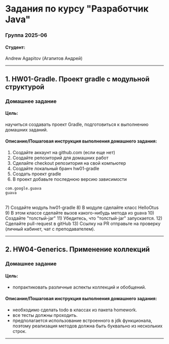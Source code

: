 #  Задания по курсу "Разработчик Java"


### Группа 2025-06

#### Студент:<br>
Andrew Agapitov (Агапитов Андрей)


---


## 1. HW01-Gradle. Проект gradle с модульной структурой 
### Домашнее задание
#### Цель:
научиться создавать проект Gradle, подготовиться к выполнению домашних заданий.

#### Описание/Пошаговая инструкция выполнения домашнего задания:
1) Создайте аккаунт на github.com (если еще нет)
2) Создайте репозиторий для домашних работ
3) Сделайте checkout репозитория на свой компьютер
4) Создайте локальный бранч hw01-gradle
5) Создать проект gradle
6) В проект добавьте последнюю версию зависимости
```
com.google.guava
guava
```
<br>
7) Создайте модуль hw01-gradle
8) В модуле сделайте класс HelloOtus
9) В этом классе сделайте вызов какого-нибудь метода из guava
10) Создайте "толстый-jar"
11) Убедитесь, что "толстый-jar" запускается.
12) Сделайте pull-request в gitHub
13) Ссылку на PR отправьте на проверку (личный кабинет, чат с преподавателем).

---

## 2. HW04-Generics. Применение коллекций
### Домашнее задание
#### Цель:

* попрактиковать различные аспекты коллекций и обобщений.


#### Описание/Пошаговая инструкция выполнения домашнего задания:

- необходимо сделать todo в классах из пакета homework.
- все тесты должны проходить.
- предполагается использование встроенного в jdk функционала, поэтому реализация методов должна быть буквально из нескольких строк.

---
